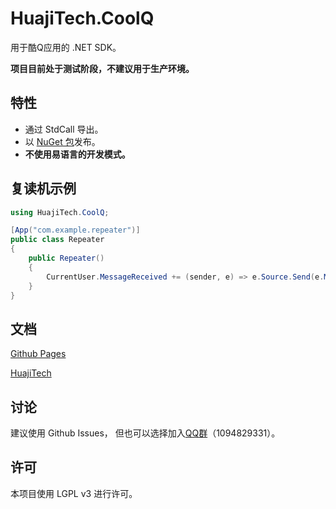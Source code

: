 # HuajiTech.CoolQ

用于酷Q应用的 .NET SDK。

**项目目前处于测试阶段，不建议用于生产环境。**

## 特性

- 通过 StdCall 导出。
- 以 [NuGet 包](https://www.nuget.org/packages/HuajiTech.CoolQ/)发布。
- **不使用易语言的开发模式。**

## 复读机示例

```csharp
using HuajiTech.CoolQ;

[App("com.example.repeater")]
public class Repeater
{
    public Repeater()
    {
        CurrentUser.MessageReceived += (sender, e) => e.Source.Send(e.Message.Content);
    }
}
```

## 文档

[Github Pages](https://huajitech.github.io/coolq-dotnet-sdk/)

[HuajiTech](https://www.huajitech.net/docs/coolq-dotnet-sdk/)

## 讨论

建议使用 Github Issues，
但也可以选择加入[QQ群](https://jq.qq.com/?_wv=1027&k=5HPLCyU)（1094829331）。

## 许可

本项目使用 LGPL v3 进行许可。
